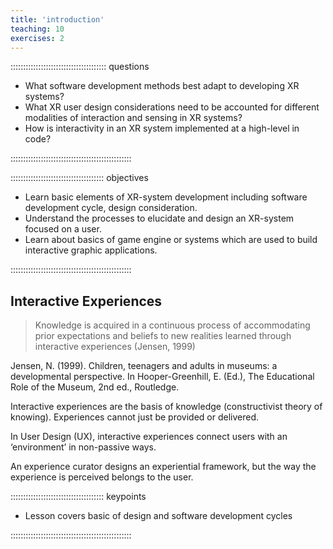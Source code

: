 ```yaml
---
title: 'introduction'
teaching: 10
exercises: 2
---
```


:::::::::::::::::::::::::::::::::::::: questions 

- What software development methods best adapt to developing XR systems?
- What XR user design considerations need to be accounted for
different modalities of interaction and sensing in XR systems?
- How is interactivity in an XR system implemented at a high-level in code? 

::::::::::::::::::::::::::::::::::::::::::::::::

::::::::::::::::::::::::::::::::::::: objectives

- Learn basic elements of XR-system development including software development cycle, 
design consideration.
- Understand the processes to elucidate and design an XR-system
focused on a user.
- Learn about basics of game engine or systems which are used
to build interactive graphic applications.

::::::::::::::::::::::::::::::::::::::::::::::::


## Interactive Experiences

> Knowledge is acquired in a continuous process of accommodating prior expectations and beliefs to new realities learned through interactive experiences (Jensen, 1999)

Jensen, N. (1999). Children, teenagers and adults in museums: a developmental perspective. In Hooper-Greenhill, E. (Ed.), The Educational Role of the Museum, 2nd ed., Routledge.


Interactive experiences are the basis of knowledge (constructivist theory of knowing).
Experiences cannot just be provided or delivered.

In User Design (UX), interactive experiences connect users with an ‘environment’ in non-passive ways.

An experience curator designs an experiential framework, but the way the experience is perceived belongs to the user.




::::::::::::::::::::::::::::::::::::: keypoints 

- Lesson covers basic of design and software development cycles

::::::::::::::::::::::::::::::::::::::::::::::::

